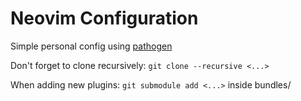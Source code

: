 # Neovim Configuration

Simple personal config using [pathogen](https://github.com/tpope/vim-pathogen)

Don't forget to clone recursively: `git clone --recursive <...>`

When adding new plugins: `git submodule add <...>` inside bundles/
